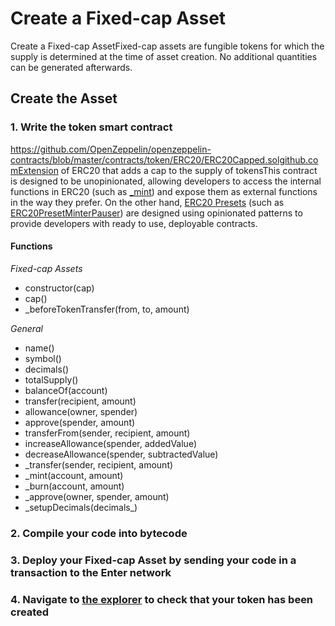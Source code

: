 # Create a Fixed-cap Asset

Create a Fixed-cap AssetFixed-cap assets are fungible tokens for which the supply is determined at the time of asset creation. No additional quantities can be generated afterwards.

## Create the Asset <a href="#create-the-asset" id="create-the-asset"></a>

### 1. Write the token smart contract <a href="#1.-write-the-token-smart-contract" id="1.-write-the-token-smart-contract"></a>

https://github.com/OpenZeppelin/openzeppelin-contracts/blob/master/contracts/token/ERC20/ERC20Capped.solgithub.comExtension of ERC20 that adds a cap to the supply of tokensThis contract is designed to be unopinionated, allowing developers to access the internal functions in ERC20 (such as [\_mint](https://docs.openzeppelin.com/contracts/3.x/api/token/erc20#ERC20-\_mint-address-uint256-)) and expose them as external functions in the way they prefer. On the other hand, [ERC20 Presets](https://docs.openzeppelin.com/contracts/3.x/erc20#Presets) (such as [ERC20PresetMinterPauser](https://docs.openzeppelin.com/contracts/3.x/api/presets#ERC20PresetMinterPauser)) are designed using opinionated patterns to provide developers with ready to use, deployable contracts.

#### Functions <a href="#functions" id="functions"></a>

_Fixed-cap Assets_

* constructor(cap)
* cap()
* \_beforeTokenTransfer(from, to, amount)

_General_

* name()
* symbol()
* decimals()
* totalSupply()
* balanceOf(account)
* transfer(recipient, amount)
* allowance(owner, spender)
* approve(spender, amount)
* transferFrom(sender, recipient, amount)
* increaseAllowance(spender, addedValue)
* decreaseAllowance(spender, subtractedValue)
* \_transfer(sender, recipient, amount)
* \_mint(account, amount)
* \_burn(account, amount)
* \_approve(owner, spender, amount)
* \_setupDecimals(decimals\_)

### 2. Compile your code into bytecode <a href="#2.-compile-your-code-into-bytecode" id="2.-compile-your-code-into-bytecode"></a>

### 3. Deploy your Fixed-cap Asset by sending your code in a transaction to the Enter network <a href="#3.-deploy-your-fixed-cap-asset-by-sending-your-code-in-a-transaction-to-the-fantom-network" id="3.-deploy-your-fixed-cap-asset-by-sending-your-code-in-a-transaction-to-the-fantom-network"></a>

### 4. Navigate to [the explorer](https://scan.entercoin.net/) to check that your token has been created <a href="#4.-navigate-to-the-explorer-to-check-that-your-token-has-been-created" id="4.-navigate-to-the-explorer-to-check-that-your-token-has-been-created"></a>
